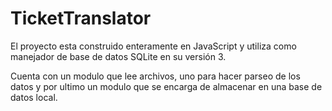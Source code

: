 # TicketTranslator

El proyecto esta construido enteramente en JavaScript y utiliza como manejador de base de datos SQLite en su versión 3.

Cuenta con un modulo que lee archivos, uno para hacer parseo de los datos y por ultimo un modulo que se encarga de almacenar en una base de datos local.